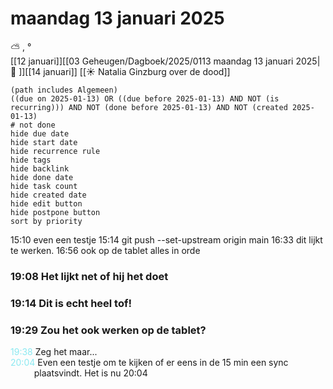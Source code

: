 # maandag 13 januari 2025

⛅ , °<br>[[12 januari]][[03 Geheugen/Dagboek/2025/0113 maandag 13 januari 2025| 📓 ]][[14 januari]]
[[☀️ Natalia Ginzburg over de dood]]
```tasks
(path includes Algemeen)
((due on 2025-01-13) OR ((due before 2025-01-13) AND NOT (is recurring))) AND NOT (done before 2025-01-13) AND NOT (created 2025-01-13)
# not done
hide due date
hide start date
hide recurrence rule
hide tags
hide backlink
hide done date
hide task count
hide created date
hide edit button
hide postpone button 
sort by priority 
```
15:10 even een testje
15:14 git push --set-upstream origin main
16:33 dit lijkt te werken.
16:56 ook op de tablet alles in orde
### 19:08 Het lijkt net of hij het doet 
### 19:14 Dit is echt heel tof! 
### 19:29 Zou het ook werken op de tablet? 
<p style="padding-left: 2.7em; text-indent: -2.7em; margin: 0;"><font color=#8be9f1>19:38</font>  Zeg het maar...</p>
<p style="padding-left: 2.7em; text-indent: -2.7em; margin: 0;"><font color=#8be9f1>20:04</font>  Even een testje om te kijken of er eens in de 15 min een sync plaatsvindt. Het is nu 20:04</p>